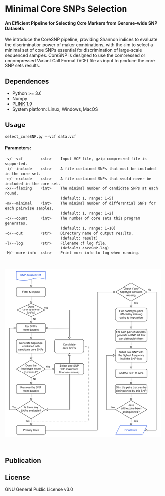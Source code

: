 # Minimal Core SNPs Selection
#### An Efficient Pipeline for Selecting Core Markers from Genome-wide SNP Datasets

We introduce the CoreSNP pipeline, providing Shannon indices to evaluate the discrimination power of maker combinations, with the aim to select a minimal set of core SNPs essential for discrimination of large-scale sequenced samples. 
CoreSNP is designed to use the compressed or uncompressed Variant Call Format (VCF) file as input to produce the core SNP sets results.

## Dependences
* Python >= 3.6
* Numpy
* [PLINK 1.9](https://www.cog-genomics.org/plink/)
* System platform: Linux, Windows, MacOS


## Usage
    select_coreSNP.py –-vcf data.vcf


#### Parameters:
    -v/--vcf        <str>    Input VCF file, gzip compressed file is supported.
    -i/--include    <str>    A file contained SNPs that must be included in the core set.
    -e/--exclude    <str>    A file contained SNPs that would never be included in the core set.
    -x/--flexing    <int>    The minimal number of candidate SNPs at each round.
                             (default: 1, range: 1~5)
    -m/--minimal    <int>    The minimal number of differential SNPs for each pairwise samples.
                             (default: 1, range: 1~2)
    -c/--count      <int>    The number of core sets this program generates.
                             (default: 1, range: 1~10)
    -o/--out        <str>    Directory name of output results.
                             (default: result)
    -l/--log        <str>    Filename of log file.
                             (default: coreSNP.log)
    -M/--more-info  <str>    Print more info to log when running.

<br>

![](./images/flowchart.png)

<br>

## Publication


## License
GNU General Public License v3.0
